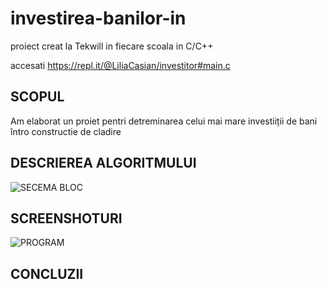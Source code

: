 # investirea-banilor-in
proiect creat la Tekwill in fiecare scoala in C/C++

accesati https://repl.it/@LiliaCasian/investitor#main.c

## SCOPUL
Am elaborat un proiet pentri detreminarea celui mai mare investiiții de bani întro constructie de cladire



## DESCRIEREA ALGORITMULUI
![SECEMA BLOC](https://user-images.githubusercontent.com/75851835/103301492-37217500-4a0a-11eb-8036-5dcc129f0a71.jpg)



## SCREENSHOTURI
![PROGRAM](https://user-images.githubusercontent.com/75851835/103301158-65eb1b80-4a09-11eb-8d6c-f36691fba53b.JPG)


## CONCLUZII

